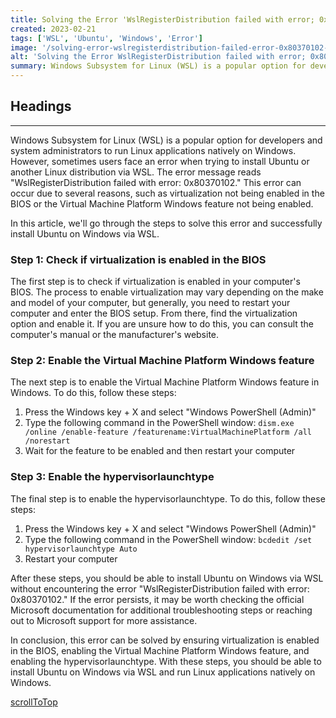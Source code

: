 ```yaml
---
title: Solving the Error 'WslRegisterDistribution failed with error; 0x80370102' when Installing Ubuntu on Windows
created: 2023-02-21
tags: ['WSL', 'Ubuntu', 'Windows', 'Error']
image: '/solving-error-wslregisterdistribution-failed-error-0x80370102-installing-ubuntu-windows/image.png'
alt: 'Solving the Error WslRegisterDistribution failed with error; 0x80370102 when Installing Ubuntu on Windows'
summary: Windows Subsystem for Linux (WSL) is a popular option for developers and system administrators to run Linux applications natively on Windows. However, sometimes users face an error when trying to install Ubuntu or another Linux distribution via WSL. The error message reads "WslRegisterDistribution failed with error;0x80370102." This error can occur due to several reasons, such as virtualization not being enabled in the BIOS or the Virtual Machine Platform Windows feature not being enabled.
---
```


## Headings
---

Windows Subsystem for Linux (WSL) is a popular option for developers and system administrators to run Linux applications natively on Windows. However, sometimes users face an error when trying to install Ubuntu or another Linux distribution via WSL. The error message reads "WslRegisterDistribution failed with error: 0x80370102." This error can occur due to several reasons, such as virtualization not being enabled in the BIOS or the Virtual Machine Platform Windows feature not being enabled.

In this article, we'll go through the steps to solve this error and successfully install Ubuntu on Windows via WSL.

### Step 1: Check if virtualization is enabled in the BIOS

The first step is to check if virtualization is enabled in your computer's BIOS. The process to enable virtualization may vary depending on the make and model of your computer, but generally, you need to restart your computer and enter the BIOS setup. From there, find the virtualization option and enable it. If you are unsure how to do this, you can consult the computer's manual or the manufacturer's website.

### Step 2: Enable the Virtual Machine Platform Windows feature

The next step is to enable the Virtual Machine Platform Windows feature in Windows. To do this, follow these steps:

1. Press the Windows key + X and select "Windows PowerShell (Admin)"
2. Type the following command in the PowerShell window: `dism.exe /online /enable-feature /featurename:VirtualMachinePlatform /all /norestart`
3. Wait for the feature to be enabled and then restart your computer

### Step 3: Enable the hypervisorlaunchtype

The final step is to enable the hypervisorlaunchtype. To do this, follow these steps:

1. Press the Windows key + X and select "Windows PowerShell (Admin)"
2. Type the following command in the PowerShell window: `bcdedit /set hypervisorlaunchtype Auto`
3. Restart your computer

After these steps, you should be able to install Ubuntu on Windows via WSL without encountering the error "WslRegisterDistribution failed with error: 0x80370102." If the error persists, it may be worth checking the official Microsoft documentation for additional troubleshooting steps or reaching out to Microsoft support for more assistance.

In conclusion, this error can be solved by ensuring virtualization is enabled in the BIOS, enabling the Virtual Machine Platform Windows feature, and enabling the hypervisorlaunchtype. With these steps, you should be able to install Ubuntu on Windows via WSL and run Linux applications natively on Windows.

[scrollToTop](#headings)
